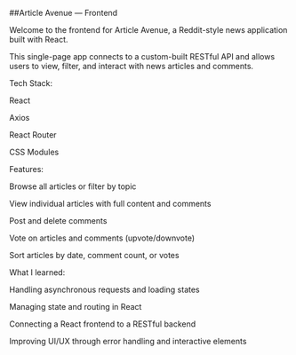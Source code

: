 ##Article Avenue — Frontend

Welcome to the frontend for Article Avenue, a Reddit-style news application built with React.

This single-page app connects to a custom-built RESTful API and allows users to view, filter, and interact with news articles and comments.

Tech Stack:

React

Axios

React Router

CSS Modules 

Features:

Browse all articles or filter by topic

View individual articles with full content and comments

Post and delete comments

Vote on articles and comments (upvote/downvote)

Sort articles by date, comment count, or votes

What I learned:

Handling asynchronous requests and loading states

Managing state and routing in React 

Connecting a React frontend to a RESTful backend

Improving UI/UX through error handling and interactive elements

